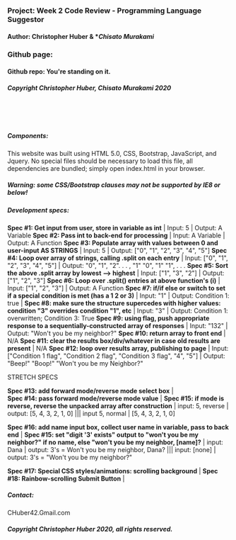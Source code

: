 ### Project: **Week 2 Code Review - Programming Language Suggestor**
#### Author: **Christopher Huber** & **Chisato Murakami*

### Github page: 
#### Github repo: You're standing on it.
##### Copyright Christopher Huber, Chisato Murakami 2020

&nbsp;
     
&nbsp;
     
         
##### Components: 
This website was built using HTML 5.0, CSS, Bootstrap, JavaScript, and Jquery. 
No special files should be necessary to load this file, all
dependencies are bundled; simply open index.html in your browser.
##### **Warning: some CSS/Bootstrap clauses may not be supported by IE8 or below!**

##### Development specs:

**Spec #1: Get input from user, store in variable as int** | Input: 5 | Output: A Variable
**Spec #2: Pass int to back-end for processing** |  Input: A Variable | Output: A Function
**Spec #3: Populate array with values between 0 and user-input AS STRINGS** | Input: 5 | Output: ["0", "1", "2", "3", "4", "5"]
**Spec #4: Loop over array of strings, calling .split on each entry** | Input: ["0", "1", "2", "3", "4", "5"] | Output: "0", "1", "2". . . , "1" "0", "1" "1", . . .
**Spec #5: Sort the above .split array by lowest --> highest** |  Input: ["1", "3", "2"] | Output: ["1", "2", "3"]
**Spec #6: Loop over .split() entries at above function's (i)** |  Input: ["1", "2", "3"] | Output: A Function
**Spec #7: if/if else or switch to set if a special condition is met (has a 1 2 or 3)** |  Input: "1" | Output: Condition 1: true | 
**Spec #8: make sure the structure supercedes with higher values: condition "3" overrides condition "1", etc** |  Input: "3" | Output: Condition 1: overwritten; Condition 3: True
**Spec #9: using flag, push appropriate response to a sequentially-constructed array of responses** |  Input: "132" | Output: "Won't you be my neighbor?"
**Spec #10: return array to front end** |  N/A
**Spec #11: clear the results box/div/whatever in case old results are present** |  N/A
**Spec #12: loop over results array, publishing to page** |  Input:["Condition 1 flag", "Condition 2 flag", "Condition 3 flag", "4", "5"] | Output: "Beep!" "Boop!" "Won't you be my Neighbor?"

STRETCH SPECS

**Spec #13: add forward mode/reverse mode select box** |  
**Spec #14: pass forward mode/reverse mode value** | 
**Spec #15: if mode is reverse, reverse the unpacked array after construction** | input: 5, reverse | output: [5, 4, 3, 2, 1, 0] ||| input 5, normal | [5, 4, 3, 2, 1, 0]

**Spec #16: add name input box, collect user name in variable, pass to back end** | 
**Spec #15: set "digit '3' exists" output to "won't you be my neighbor?" if no name, else "won't you be my neighbor, [name]?** | input: Dana | output: 3's = Won't you be my neighbor, Dana? ||| input: [none] | output: 3's = "Won't you be my neighbor?" 

**Spec #17: Special CSS styles/animations: scrolling background** |
**Spec #18: Rainbow-scrolling Submit Button** |  



         





##### _Contact_:

CHuber42.Gmail.com

##### _Copyright Christopher Huber 2020, all rights reserved._